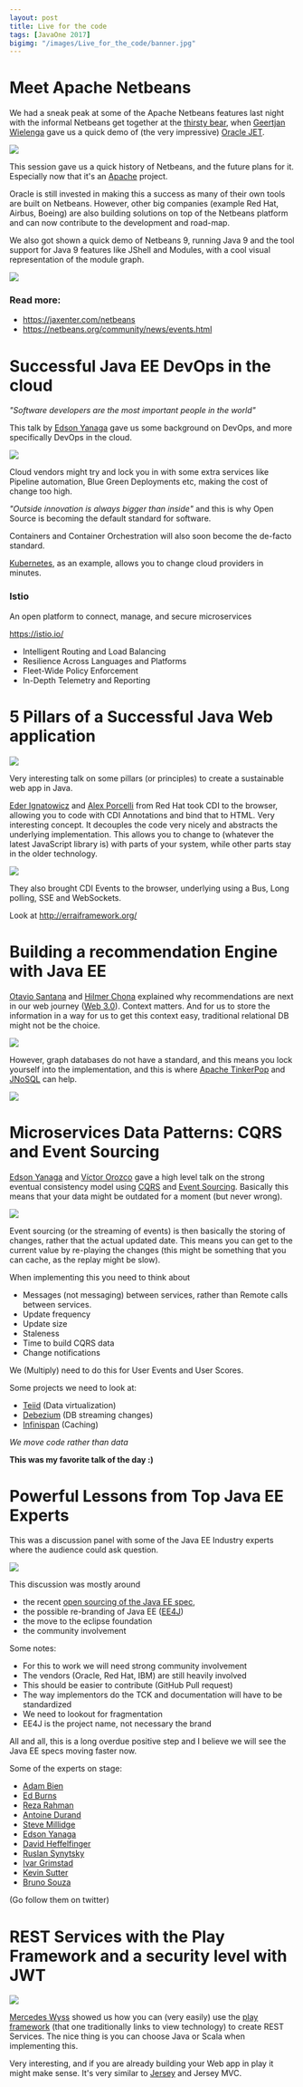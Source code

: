 ```yaml
---
layout: post
title: Live for the code
tags: [JavaOne 2017]
bigimg: "/images/Live_for_the_code/banner.jpg"
---
```

# Meet Apache Netbeans

We had a sneak peak at some of the Apache Netbeans features last night with the informal Netbeans get together at the [thirsty bear](http://thirstybear.com/), when [Geertjan Wielenga](https://twitter.com/GeertjanW) gave us a quick demo of (the very impressive) [Oracle JET](http://www.oracle.com/webfolder/technetwork/jet/index.html).

![](/images/Live_for_the_code/oracle_jet.jpg)

This session gave us a quick history of Netbeans, and the future plans for it. Especially now that it's an [Apache](https://netbeans.org/community/apache-incubator.html) project.

Oracle is still invested in making this a success as many of their own tools are built on Netbeans. However, other big companies (example Red Hat, Airbus, Boeing) are also building solutions on top of the Netbeans platform and can now contribute to the development and road-map.   

We also got shown a quick demo of Netbeans 9, running Java 9 and the tool support for Java 9 features like JShell and Modules, with a cool visual representation of the module graph.

![](/images/Live_for_the_code/netbeans.jpg)

### Read more:

* https://jaxenter.com/netbeans
* https://netbeans.org/community/news/events.html

# Successful Java EE DevOps in the cloud

*"Software developers are the most important people in the world"*

This talk by [Edson Yanaga](https://twitter.com/yanaga) gave us some background on DevOps, and more specifically DevOps in the cloud.

![](/images/Live_for_the_code/devops.jpg)

Cloud vendors might try and lock you in with some extra services like Pipeline automation, Blue Green Deployments etc, making the cost of change too high.

*"Outside innovation is always bigger than inside"* and this is why Open Source is becoming the default standard for software.

Containers and Container Orchestration will also soon become the de-facto standard.

[Kubernetes](https://kubernetes.io/), as an example, allows you to change cloud providers in minutes.

### Istio

An open platform to connect, manage, and secure microservices

https://istio.io/

* Intelligent Routing and Load Balancing
* Resilience Across Languages and Platforms
* Fleet-Wide Policy Enforcement
* In-Depth Telemetry and Reporting

# 5 Pillars of a Successful Java Web application

![](/images/Live_for_the_code/pillars.jpg)

Very interesting talk on some pillars (or principles) to create a sustainable web app in Java.

[Eder Ignatowicz](https://twitter.com/ederign) and [Alex Porcelli](https://twitter.com/porcelli) from Red Hat took CDI to the browser, allowing you to code with CDI Annotations and bind that to HTML. Very interesting concept. It decouples the code very nicely and abstracts the underlying implementation. This allows you to change to (whatever the latest JavaScript library is) with parts of your system, while other parts stay in the older technology.

![](/images/Live_for_the_code/pillars2.jpg)

They also brought CDI Events to the browser, underlying using a Bus, Long polling, SSE and WebSockets.

Look at http://erraiframework.org/

# Building a recommendation Engine with Java EE

[Otavio Santana](https://twitter.com/otaviojava) and [Hilmer Chona](https://twitter.com/hchona) explained why recommendations are next in our web journey ([Web 3.0](https://en.wikipedia.org/wiki/Semantic_Web#Web_3.0)). Context matters. And for us to store the information in a way for us to get this context easy, traditional relational DB might not be the choice.

![](/images/Live_for_the_code/graph.jpg)

However, graph databases do not have a standard, and this means you lock yourself into the implementation, and this is where [Apache TinkerPop](http://tinkerpop.apache.org/) and [JNoSQL](https://github.com/eclipse/jnosql-artemis) can help.

![](/images/Live_for_the_code/graph2.jpg)

# Microservices Data Patterns: CQRS and Event Sourcing

[Edson Yanaga](https://twitter.com/yanaga) and [Víctor Orozco](https://twitter.com/tuxtor) gave a high level talk on the strong eventual consistency model using [CQRS](https://martinfowler.com/bliki/CQRS.html) and [Event Sourcing](https://martinfowler.com/eaaDev/EventSourcing.html). Basically this means that your data might be outdated for a moment (but never wrong).

![](/images/Live_for_the_code/cqrs.jpg)

Event sourcing (or the streaming of events) is then basically the storing of changes, rather that the actual updated date. This means you can get to the current value by re-playing the changes (this might be something that you can cache, as the replay might be slow).

When implementing this you need to think about

* Messages (not messaging) between services, rather than Remote calls between services.
* Update frequency
* Update size
* Staleness
* Time to build CQRS data
* Change notifications

We (Multiply) need to do this for User Events and User Scores.

Some projects we need to look at:

* [Teiid](http://teiid.jboss.org/) (Data virtualization)
* [Debezium](http://debezium.io/) (DB streaming changes)
* [Infinispan](http://infinispan.org/) (Caching)

*We move code rather than data*

**This was my favorite talk of the day :)**

# Powerful Lessons from Top Java EE Experts

This was a discussion panel with some of the Java EE Industry experts where the audience could ask question.

![](/images/Live_for_the_code/experts.jpg)

This discussion was mostly around
* the recent [open sourcing of the Java EE spec](https://blogs.oracle.com/theaquarium/opening-up-java-ee),
* the possible re-branding of Java EE ([EE4J](https://projects.eclipse.org/projects/ee4j/charter))
* the move to the eclipse foundation
* the community involvement

Some notes:

* For this to work we will need strong community involvement
* The vendors (Oracle, Red Hat, IBM) are still heavily involved
* This should be easier to contribute (GitHub Pull request)
* The way implementors do the TCK and documentation will have to be standardized
* We need to lookout for fragmentation
* EE4J is the project name, not necessary the brand

All and all, this is a long overdue positive step and I believe we will see the Java EE specs moving faster now.

Some of the experts on stage:

* [Adam Bien](https://twitter.com/AdamBien)
* [Ed Burns](https://twitter.com/edburns)
* [Reza Rahman](https://twitter.com/reza_rahman)
* [Antoine Durand](https://twitter.com/antoine_sd)
* [Steve Millidge](https://twitter.com/l33tj4v4)
* [Edson Yanaga](https://twitter.com/yanaga)
* [David Heffelfinger](https://twitter.com/ensode)
* [Ruslan Synytsky](https://twitter.com/siruslan)
* [Ivar Grimstad](https://twitter.com/ivar_grimstad)
* [Kevin Sutter](https://twitter.com/kwsutter)
* [Bruno Souza](https://twitter.com/brjavaman)

(Go follow them on twitter)

# REST Services with the Play Framework and a security level with JWT

![](/images/Live_for_the_code/play.jpg)

[Mercedes Wyss](https://twitter.com/itrjwyss) showed us how you can (very easily) use the [play framework](https://www.playframework.com/) (that one traditionally links to view technology) to create REST Services. The nice thing is you can choose Java or Scala when implementing this.

Very interesting, and if you are already building your Web app in play it might make sense. It's very similar to [Jersey](https://jersey.github.io/) and Jersey MVC.
